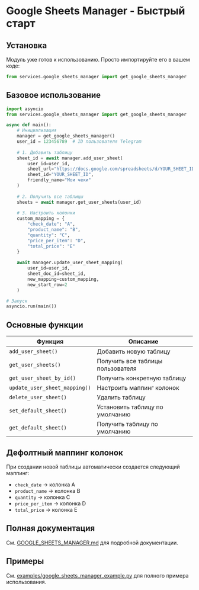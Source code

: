 # Google Sheets Manager - Быстрый старт

## Установка

Модуль уже готов к использованию. Просто импортируйте его в вашем коде:

```python
from services.google_sheets_manager import get_google_sheets_manager
```

## Базовое использование

```python
import asyncio
from services.google_sheets_manager import get_google_sheets_manager

async def main():
    # Инициализация
    manager = get_google_sheets_manager()
    user_id = 123456789  # ID пользователя Telegram
    
    # 1. Добавить таблицу
    sheet_id = await manager.add_user_sheet(
        user_id=user_id,
        sheet_url="https://docs.google.com/spreadsheets/d/YOUR_SHEET_ID/edit",
        sheet_id="YOUR_SHEET_ID",
        friendly_name="Мои чеки"
    )
    
    # 2. Получить все таблицы
    sheets = await manager.get_user_sheets(user_id)
    
    # 3. Настроить колонки
    custom_mapping = {
        "check_date": "A",
        "product_name": "B", 
        "quantity": "C",
        "price_per_item": "D",
        "total_price": "E"
    }
    
    await manager.update_user_sheet_mapping(
        user_id=user_id,
        sheet_doc_id=sheet_id,
        new_mapping=custom_mapping,
        new_start_row=2
    )

# Запуск
asyncio.run(main())
```

## Основные функции

| Функция | Описание |
|---------|----------|
| `add_user_sheet()` | Добавить новую таблицу |
| `get_user_sheets()` | Получить все таблицы пользователя |
| `get_user_sheet_by_id()` | Получить конкретную таблицу |
| `update_user_sheet_mapping()` | Настроить маппинг колонок |
| `delete_user_sheet()` | Удалить таблицу |
| `set_default_sheet()` | Установить таблицу по умолчанию |
| `get_default_sheet()` | Получить таблицу по умолчанию |

## Дефолтный маппинг колонок

При создании новой таблицы автоматически создается следующий маппинг:

- `check_date` → колонка A
- `product_name` → колонка B  
- `quantity` → колонка C
- `price_per_item` → колонка D
- `total_price` → колонка E

## Полная документация

См. [GOOGLE_SHEETS_MANAGER.md](GOOGLE_SHEETS_MANAGER.md) для подробной документации.

## Примеры

См. [examples/google_sheets_manager_example.py](examples/google_sheets_manager_example.py) для полного примера использования.

